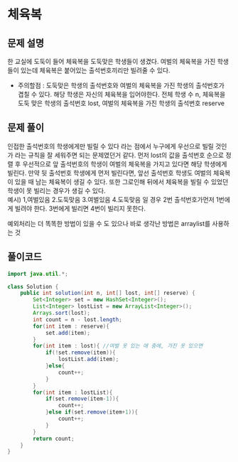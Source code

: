 # 체육복

## 문제 설명 
한 교실에 도둑이 들어 체육복을 도둑맞은 학생들이 생겼다.
여벌의 체육복을 가진 학생들이 있는데 체육복은 붙어있는 출석번호끼리만 빌려줄 수 있다. 
* 주의할점 : 도둑맞은 학생의 출석번호와 여벌의 체육복을 가진 학생의 출석번호가 겹칠 수 있다. 해당 학생은 자신의 체육복을 입어야한다.
전체 학생 수 n, 체육복을 도둑 맞은 학생의 출석번호 lost, 여벌의 체육복을 가진 학생의 출석번호 reserve

## 문제 풀이
인접한 출석번호의 학생에게만 빌릴 수 있다 라는 점에서 누구에게 우선으로 빌릴 것인가 라는 규칙을 잘 세워주면 되는 문제였던거 같다. 먼저 lost의 값을 출석번호 순으로 정렬 후  우선적으로 앞 출석번호의 학생이 여벌의 체욱복을 가지고 있다면 해당 학생에게 빌린다. 만약 뒷 출석번호 학생에게 먼저 빌린다면, 앞선 출석번호 학생도 여벌의 체육복이 있을 때 남는 체육복이 생길 수 있다. 또한 그로인해 뒤에서 체육복을 빌릴 수 있었던 학생이 못 빌리는 경우가 생길 수 있다.  
예시) 1,여벌있음 2.도둑맞음 3.여벌있음 4.도둑맞음  일 경우 2번 출석번호가먼저 1번에게 빌려야 한다. 3번에게 빌리면 4번이 빌리지 못한다.

예외처리는 더 똑똑한 방법이 있을 수 도 있으나 바로 생각난 방법은 arraylist를 사용하는 것

## 풀이코드
```java
import java.util.*;

class Solution {
    public int solution(int n, int[] lost, int[] reserve) {
        Set<Integer> set = new HashSet<Integer>();
        List<Integer> lostList = new ArrayList<Integer>();
        Arrays.sort(lost);
        int count = n - lost.length;
        for(int item : reserve){
            set.add(item);
        }
        for(int item : lost){ //여벌 옷 있는 애 중에, 가진 옷 있으면
            if(!set.remove(item)){
                lostList.add(item);
            }else{
                count++;
            }
        }
        for(int item : lostList){
            if(set.remove(item-1)){
                count++;
            }else if(set.remove(item+1)){
                count++;
            }
        }
        return count;
    }
}
```